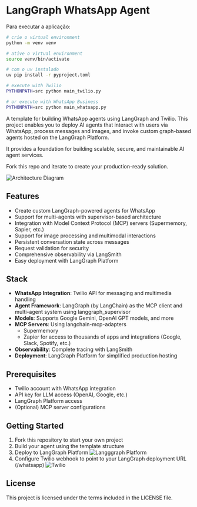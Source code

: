 # LangGraph WhatsApp Agent

Para executar a aplicação:
```bash
# crie o virtual environment
python -m venv venv

# ative o virtual environment
source venv/bin/activate

# com o uv instalado
uv pip install -r pyproject.toml

# execute with Twilio
PYTHONPATH=src python main_twilio.py

# or execute with WhatsApp Business
PYTHONPATH=src python main_whatsapp.py
```

A template for building WhatsApp agents using LangGraph and Twilio. This project enables you to deploy AI agents that interact with users via WhatsApp, process messages and images, and invoke custom graph-based agents hosted on the LangGraph Platform.

It provides a foundation for building scalable, secure, and maintainable AI agent services.

Fork this repo and iterate to create your production-ready solution.

![Architecture Diagram](./docs/app_architecture_v0.1.0.png)

## Features

- Create custom LangGraph-powered agents for WhatsApp
- Support for multi-agents with supervisor-based architecture
- Integration with Model Context Protocol (MCP) servers (Supermemory, Sapier, etc.)
- Support for image processing and multimodal interactions
- Persistent conversation state across messages
- Request validation for security
- Comprehensive observability via LangSmith
- Easy deployment with LangGraph Platform

## Stack

- **WhatsApp Integration**: Twilio API for messaging and multimedia handling
- **Agent Framework**: LangGraph (by LangChain) as the MCP client and multi-agent system using langgraph_supervisor
- **Models**: Supports Google Gemini, OpenAI GPT models, and more
- **MCP Servers**:
  Using langchain-mcp-adapters
  - Supermemory
  - Zapier for access to thousands of apps and integrations (Google, Slack, Spotify, etc.)
- **Observability**: Complete tracing with LangSmith
- **Deployment**: LangGraph Platform for simplified production hosting

## Prerequisites

- Twilio account with WhatsApp integration
- API key for LLM access (OpenAI, Google, etc.)
- LangGraph Platform access
- (Optional) MCP server configurations

## Getting Started

1. Fork this repository to start your own project
2. Build your agent using the template structure
3. Deploy to LangGraph Platform
![Langggraph Platform](./docs/langgraph-platform_config.png)
4. Configure Twilio webhook to point to your LangGraph deployment URL (/whatsapp)
![Twilio](./docs/twilio_config.png)

## License

This project is licensed under the terms included in the LICENSE file.